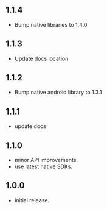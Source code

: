 ## 1.1.4
* Bump native libraries to 1.4.0

## 1.1.3
* Update docs location

## 1.1.2
* Bump native android library to 1.3.1

## 1.1.1
* update docs

## 1.1.0
* minor API improvements.
* use latest native SDKs.

## 1.0.0
* initial release.
